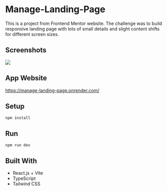 # Manage-Landing-Page

This is a project from Frontend Mentor website. The challenge was to build responsive landing page with lots of small details and slight content shifts for different screen sizes.

## Screenshots

![](https://i.ibb.co/gtS9d7k/1.png)



## App Website

https://manage-landing-page.onrender.com/

## Setup

```
npm install
```

## Run

```
npm run dev
```

## Built With

- React.js + Vite
- TypeScript
- Tailwind CSS